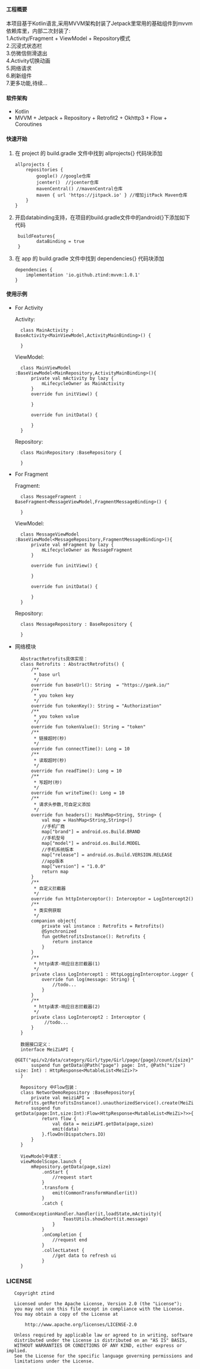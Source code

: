 
#### 工程概要

本项目基于Kotlin语言,采用MVVM架构封装了Jetpack里常用的基础组件到mvvm依赖库里，内部二次封装了:<br/>
1.Activity/Fragment + ViewModel + Repository模式<br/>
2.沉浸式状态栏<br/>
3.仿微信侧滑退出<br/>
4.Activity切换动画<br/>
5.网络请求<br/>
6.刷新组件<br/>
7.更多功能,待续...<br/>

#### 软件架构
- Kotlin
- MVVM + Jetpack + Repository + Retrofit2 + Okhttp3 + Flow + Coroutines

#### 快速开始

1) 在 project 的 build.gradle 文件中找到 allprojects{} 代码块添加

    ```
    allprojects {
        repositories {
            google() //google仓库
            jcenter()  //jcenter仓库
            mavenCentral() //mavenCentral仓库
            maven { url 'https://jitpack.io' } //增加jitPack Maven仓库
        }
    }
    ```
2) 开启databinding支持，在项目的build.gradle文件中的android{}下添加如下代码
    ```
     buildFeatures{
            dataBinding = true
     }
     ```
3) 在 app 的 build.gradle 文件中找到 dependencies{} 代码块添加

    ```
    dependencies {
        implementation 'io.github.ztind:mvvm:1.0.1'
    }
    ```

#### 使用示例

- For Activity

    Activity:

        class MainActivity : BaseActivity<MainViewModel,ActivityMainBinding>() {

        }

    ViewModel:

        class MainViewModel :BaseViewModel<MainRepository,ActivityMainBinding>(){
            private val mActivity by lazy {
                mLifecycleOwner as MainActivity
            }
            override fun initView() {

            }

            override fun initData() {

            }
        }

    Repository:

        class MainRepository :BaseRepository {

        }

- For Fragment

    Fragment:

        class MessageFragment : BaseFragment<MessageViewModel,FragmentMessageBinding>() {

        }

    ViewModel:

        class MessageViewModel :BaseViewModel<MessageRepository,FragmentMessageBinding>(){
            private val mFragment by lazy {
                mLifecycleOwner as MessageFragment
            }

            override fun initView() {

            }

            override fun initData() {

            }
        }

    Repository:

        class MessageRepository : BaseRepository {

        }

- 网络模块

        AbstractRetrofits具体实现：
        class Retrofits : AbstractRetrofits() {
            /**
             * base url
             */
            override fun baseUrl(): String  = "https://gank.io/"
            /**
             * you token key
             */
            override fun tokenKey(): String = "Authorization"
            /**
             * you token value
             */
            override fun tokenValue(): String = "token"
            /**
             * 链接超时(秒)
             */
            override fun connectTime(): Long = 10
            /**
             * 读取超时(秒)
             */
            override fun readTime(): Long = 10
            /**
             * 写超时(秒)
             */
            override fun writeTime(): Long = 10
            /**
             * 请求头参数,可自定义添加
             */
            override fun headers(): HashMap<String, String> {
                val map = HashMap<String,String>()
                //手机厂商
                map["brand"] = android.os.Build.BRAND
                //手机型号
                map["model"] = android.os.Build.MODEL
                //手机系统版本
                map["release"] = android.os.Build.VERSION.RELEASE
                //app版本
                map["version"] = "1.0.0"
                return map
            }
            /**
             * 自定义拦截器
             */
            override fun httpInterceptor(): Interceptor = LogIntercept2()
            /**
             * 类实例获取
             */
            companion object{
                private val instance : Retrofits = Retrofits()
                @Synchronized
                fun getRetrofitsInstance(): Retrofits {
                    return instance
                }
            }
            /**
             * http请求-响应日志拦截器(1)
             */
            private class LogIntercept1 : HttpLoggingInterceptor.Logger {
                override fun log(message: String) {
                    //todo...
                }
            }
            /**
             * http请求-响应日志拦截器(2)
             */
            private class LogIntercept2 : Interceptor {
                 //todo...
            }
        }

        数据接口定义：
        interface MeiZiAPI {
            @GET("api/v2/data/category/Girl/type/Girl/page/{page}/count/{size}")
            suspend fun getData(@Path("page") page: Int, @Path("size") size: Int) : HttpResponse<MutableList<MeiZi>?>
        }

        Repository 中Flow包装：
        class NetworDemoRepository :BaseRepository{
            private val meiziAPI = Retrofits.getRetrofitsInstance().unauthorizedService().create(MeiZiAPI::class.java)
            suspend fun getData(page:Int,size:Int):Flow<HttpResponse<MutableList<MeiZi>?>>{
                return flow {
                    val data = meiziAPI.getData(page,size)
                    emit(data)
                }.flowOn(Dispatchers.IO)
            }
        }

        ViewModel中请求：
        viewModelScope.launch {
            mRepository.getData(page,size)
                .onStart {
                    //request start
                }
                .transform {
                    emit(CommonTransformHandler(it))
                }
                .catch {
                    CommonExceptionHandler.handler(it,loadState,mActivity){
                        ToastUtils.showShort(it.message)
                    }
                }
                .onCompletion {
                    //request end
                }
                .collectLatest {
                    //get data to refresh ui
                }
        }

### LICENSE

       Copyright ztind

       Licensed under the Apache License, Version 2.0 (the "License");
       you may not use this file except in compliance with the License.
       You may obtain a copy of the License at

           http://www.apache.org/licenses/LICENSE-2.0

       Unless required by applicable law or agreed to in writing, software
       distributed under the License is distributed on an "AS IS" BASIS,
       WITHOUT WARRANTIES OR CONDITIONS OF ANY KIND, either express or implied.
       See the License for the specific language governing permissions and
       limitations under the License.

